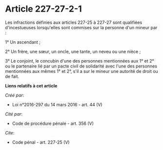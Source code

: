 # Article 227-27-2-1

Les infractions définies aux articles 227-25 à 227-27 sont qualifiées d'incestueuses lorsqu'elles sont commises sur la
personne d'un mineur par : 

1° Un ascendant ; 

2° Un frère, une sœur, un oncle, une tante, un neveu ou une nièce ; 

3° Le conjoint, le concubin d'une des personnes mentionnées aux 1° et 2° ou le partenaire lié par un pacte civil de
solidarité avec l'une des personnes mentionnées aux mêmes 1° et 2°, s'il a sur le mineur une autorité de droit ou de fait.

**Liens relatifs à cet article**

_Créé par_:

  - Loi n°2016-297 du 14 mars 2016 - art. 44 (V)

_Cité par_:

  - Code de procédure pénale - art. 356 (V)

_Cite_:

  - Code pénal - art. 227-25 (V)
